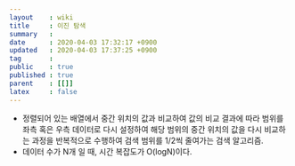 ```yaml
---
layout    : wiki
title     : 이진 탐색
summary   : 
date      : 2020-04-03 17:32:17 +0900
updated   : 2020-04-03 17:37:25 +0900
tag       : 
public    : true
published : true
parent    : [[]]
latex     : false
---
```


- 정렬되어 있는 배열에서 중간 위치의 값과 비교하여 값의 비교 결과에 따라 범위를 좌측 혹은 우측 데이터로 다시 설정하여 해당 범위의 중간 위치의 값을 다시 비교하는 과정을 반복적으로 수행하여 검색 범위를 1/2씩 줄여가는 검색 알고리즘.  
- 데이터 수가 N개 일 때, 시간 복잡도가 O(logN)이다.  



